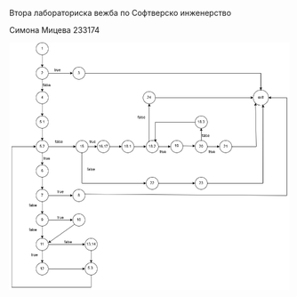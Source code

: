 Втора лабораториска вежба по Софтверско инженерство

Симона Мицева 233174

![Control Flow Graph](cfg.png)
